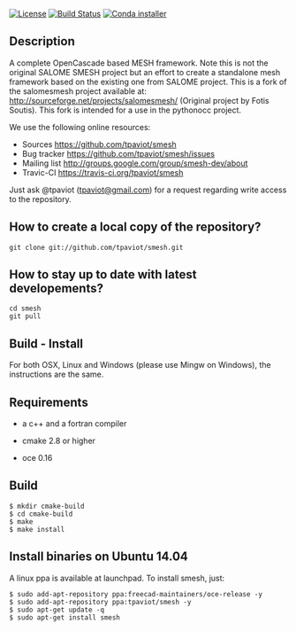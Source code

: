 
[![License](https://binstar.org/jf/smesh/badges/license.svg)](https://github.com/tpaviot/smesh/blob/master/LICENCE.lgpl.txt)
[![Build Status](https://travis-ci.org/tpaviot/smesh.png?branch=master)](https://travis-ci.org/tpaviot/smesh)
[![Conda installer](https://binstar.org/jf/smesh/badges/installer/conda.svg)](https://binstar.org/jf/smesh/)

Description
-----------

A complete OpenCascade based MESH framework. Note this is not the original SALOME SMESH project but an effort to create a standalone mesh framework based on the existing one from SALOME project. This is a fork of the salomesmesh project available at:
http://sourceforge.net/projects/salomesmesh/ (Original project by Fotis Soutis). This fork is intended for a use in the pythonocc project.

We use the following online resources:
  * Sources
       https://github.com/tpaviot/smesh
  * Bug tracker
       https://github.com/tpaviot/smesh/issues
  * Mailing list
       http://groups.google.com/group/smesh-dev/about
  * Travic-CI
       https://travis-ci.org/tpaviot/smesh

Just ask @tpaviot (tpaviot@gmail.com) for a request regarding write access to the repository.

How to create a local copy of the repository?
---------------------------------------------

    git clone git://github.com/tpaviot/smesh.git


How to stay up to date with latest developements?
-------------------------------------------------

    cd smesh
    git pull

Build - Install
---------------

For both OSX, Linux and Windows (please use Mingw on Windows), the instructions are the same.

Requirements
------------
  * a c++ and a fortran compiler 

  * cmake 2.8 or higher

  * oce 0.16

Build
-----

    $ mkdir cmake-build
    $ cd cmake-build
    $ make
    $ make install

Install binaries on Ubuntu 14.04
--------------------------------
A linux ppa is available at launchpad. To install smesh, just:

    $ sudo add-apt-repository ppa:freecad-maintainers/oce-release -y
    $ sudo add-apt-repository ppa:tpaviot/smesh -y
    $ sudo apt-get update -q
    $ sudo apt-get install smesh
